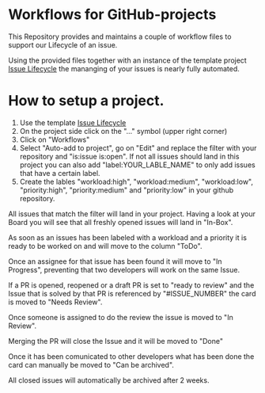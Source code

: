 # Workflows for GitHub-projects
This Repository provides and maintains a couple of workflow files to support our Lifecycle of an issue.

Using the provided files together with an instance of the template project [Issue Lifecycle](https://github.com/orgs/DLR-AMR/projects/7) the mananging of your issues is nearly fully automated. 

# How to setup a project. 
1. Use the template [Issue Lifecycle](https://github.com/orgs/DLR-AMR/projects/7)
2. On the project side click on the "..." symbol (upper right corner)
3. Click on "Workflows"
4. Select "Auto-add to project", go on "Edit" and replace the filter with your repository and "is:issue is:open". If not all issues should land in this project you can also add "label:YOUR_LABLE_NAME" to only add issues that have a certain label.
5. Create the lables "workload:high", "workload:medium", "workload:low", "priority:high", "priority:medium" and "priority:low" in your github repository. 

All issues that match the filter will land in your project. Having a look at your Board you will see that all freshly opened issues will land in "In-Box". 

As soon as an issues has been labeled with a workload and a priority it is ready to be worked on and will move to the column "ToDo".

Once an assignee for that issue has been found it will move to "In Progress", preventing that two developers will work on the same Issue. 

If a PR is opened, reopened or a draft PR is set to "ready to review" and the Issue that is solved by that PR is referenced by "#ISSUE_NUMBER" the card is moved to "Needs Review". 

Once someone is assigned to do the review the issue is moved to "In Review". 

Merging the PR will close the Issue and it will be moved to "Done" 

Once it has been comunicated to other developers what has been done the card can manually be moved to "Can be archived". 

All closed issues will automatically be archived after 2 weeks. 